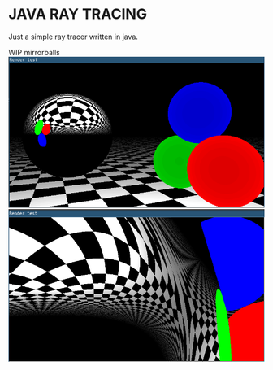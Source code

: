 # JAVA RAY TRACING
Just a simple ray tracer written in java.

WIP mirrorballs
![](ss.png?raw=true)
![](ss2.png?raw=true)
